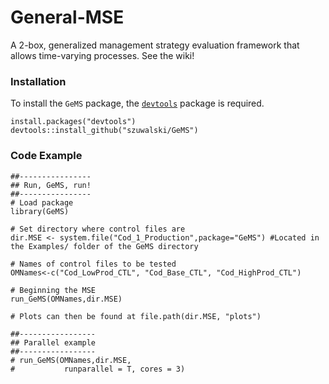 # General-MSE
A 2-box, generalized management strategy evaluation framework that allows time-varying processes.
See the wiki!

### Installation
To install the `GeMS` package, the [`devtools`](https://www.rstudio.com/products/rpackages/devtools/) package is required.

```
install.packages("devtools")
devtools::install_github("szuwalski/GeMS")
```

### Code Example
```
##----------------
## Run, GeMS, run!
##----------------
# Load package
library(GeMS)

# Set directory where control files are
dir.MSE <- system.file("Cod_1_Production",package="GeMS") #Located in the Examples/ folder of the GeMS directory

# Names of control files to be tested
OMNames<-c("Cod_LowProd_CTL", "Cod_Base_CTL", "Cod_HighProd_CTL")

# Beginning the MSE
run_GeMS(OMNames,dir.MSE)

# Plots can then be found at file.path(dir.MSE, "plots")

##-----------------
## Parallel example
##-----------------
# run_GeMS(OMNames,dir.MSE,
#	        runparallel = T, cores = 3)
```
